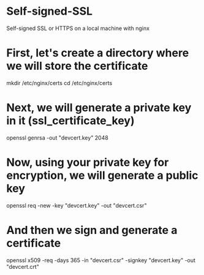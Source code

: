 # Self-signed-SSL
Self-signed SSL or HTTPS on a local machine with nginx

# First, let's create a directory where we will store the certificate

mkdir /etc/nginx/certs
cd /etc/nginx/certs

# Next, we will generate a private key in it (ssl_certificate_key)
openssl genrsa -out "devcert.key" 2048

# Now, using your private key for encryption, we will generate a public key
openssl req -new -key "devcert.key" -out "devcert.csr"

# And then we sign and generate a certificate
openssl x509 -req -days 365 -in "devcert.csr" -signkey "devcert.key" -out "devcert.crt"
